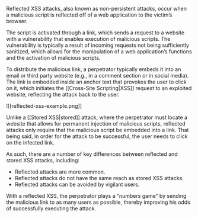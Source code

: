 Reflected XSS attacks, also known as non-persistent attacks, occur when a malicious script is reflected off of a web application to the victim’s browser.

The script is activated through a link, which sends a request to a website with a vulnerability that enables execution of malicious scripts. The vulnerability is typically a result of incoming requests not being sufficiently sanitized, which allows for the manipulation of a web application’s functions and the activation of malicious scripts.

To distribute the malicious link, a perpetrator typically embeds it into an email or third party website (e.g., in a comment section or in social media). The link is embedded inside an anchor text that provokes the user to click on it, which initiates the [[Cross-Site Scripting|XSS]] request to an exploited website, reflecting the attack back to the user.

![[reflected-xss-example.png]]

Unlike a [[Stored XSS|stored]] attack, where the perpetrator must locate a website that allows for permanent injection of malicious scripts, reflected attacks only require that the malicious script be embedded into a link. That being said, in order for the attack to be successful, the user needs to click on the infected link.

As such, there are a number of key differences between reflected and stored XSS attacks, including:

- Reflected attacks are more common.
- Reflected attacks do not have the same reach as stored XSS attacks.
- Reflected attacks can be avoided by vigilant users.

With a reflected XSS, the perpetrator plays a “numbers game” by sending the malicious link to as many users as possible, thereby improving his odds of successfully executing the attack.

